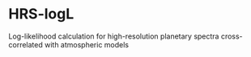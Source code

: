 # HRS-logL
Log-likelihood calculation for high-resolution planetary spectra cross-correlated with atmospheric models
